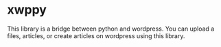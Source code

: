 # xwppy

This library is a bridge between python and wordpress. You can upload a files, articles, or create articles on wordpress using this library.
